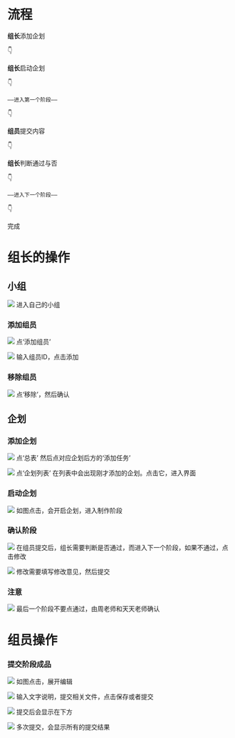 # 流程

**组长**添加企划

👇

**组长**启动企划

👇

`——进入第一个阶段——`

👇

**组员**提交内容

👇

**组长**判断通过与否

👇

`——进入下一个阶段——`

👇

完成

# 组长的操作
## 小组
![](/img/0.png)
进入自己的小组

### 添加组员
![](/img/1.png)
点‘添加组员’

![](/img/2.png)
输入组员ID，点击添加

### 移除组员
![](/img/3.png)
点‘移除’，然后确认

## 企划
### 添加企划
![](/img/4.png)
点‘总表’ 然后点对应企划后方的‘添加任务’

![](/img/5.png)
点‘企划列表’ 在列表中会出现刚才添加的企划。点击它，进入界面

### 启动企划
![](/img/6.png)
如图点击，会开启企划，进入制作阶段

### 确认阶段
![](/img/10.png)
在组员提交后，组长需要判断是否通过，而进入下一个阶段，如果不通过，点击修改

![](/img/11.png)
修改需要填写修改意见，然后提交

### 注意
![](/img/14.png)
最后一个阶段不要点通过，由周老师和天天老师确认

# 组员操作
### 提交阶段成品
![](/img/7.png)
如图点击，展开编辑

![](/img/8.png)
输入文字说明，提交相关文件，点击保存或者提交

![](/img/9.png)
提交后会显示在下方

![](/img/12.png)
多次提交，会显示所有的提交结果